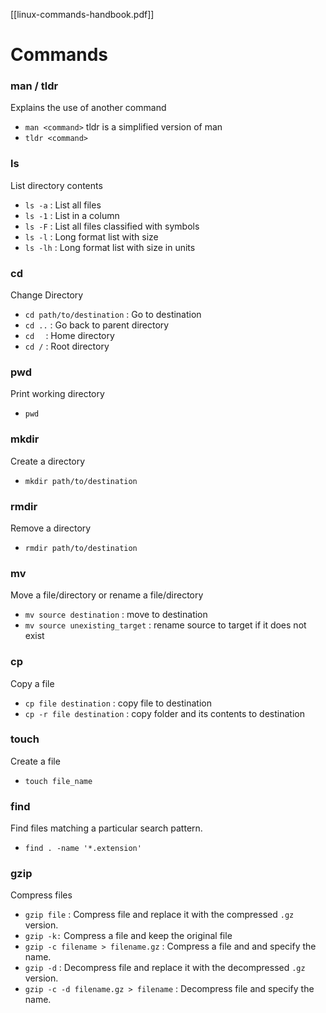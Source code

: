 [[linux-commands-handbook.pdf]]
# Commands
### man / tldr
Explains the use of another command
- `man <command>`
tldr is a simplified version of man
- `tldr <command>`

### ls
List directory contents
- `ls -a` : List all files
- `ls -1` : List in a column
- `ls -F` : List all files classified with symbols
- `ls -l` : Long format list with size
- `ls -lh` : Long format list with size in units

### cd
Change Directory
- `cd path/to/destination` : Go to destination
- `cd ..` : Go back to parent directory
- `cd  ` : Home directory
- `cd /` : Root directory

### pwd
Print working directory
- `pwd`

### mkdir
Create a directory
- `mkdir path/to/destination`

### rmdir
Remove a directory
- `rmdir path/to/destination`

### mv
Move a file/directory or rename a file/directory
- `mv source destination` : move to destination
- `mv source unexisting_target` : rename source to target if it does not exist
### cp
Copy a file 
- `cp file destination` : copy file to destination
- `cp -r file destination` : copy folder and its contents to destination

### touch
Create a file 
- `touch file_name`

### find
Find files matching a particular search pattern.
- `find . -name '*.extension'`

### gzip
Compress files
- `gzip file` : Compress file and replace it with the compressed `.gz` version.
- `gzip -k:` Compress a file and keep the original file
- `gzip -c filename > filename.gz` : Compress a file and and specify the name.
- `gzip -d` : Decompress file and replace it with the decompressed `.gz` version.
- `gzip -c -d filename.gz > filename` : Decompress file and specify the name.
